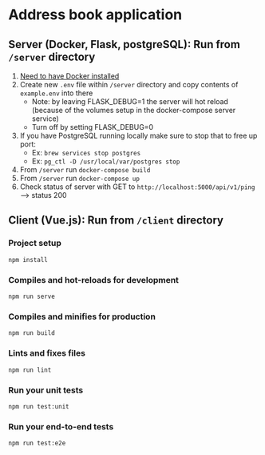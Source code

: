 # Address book application

## Server (Docker, Flask, postgreSQL): Run from `/server` directory

1. [Need to have Docker installed](https://docs.docker.com/install/)
2. Create new `.env` file within `/server` directory and copy contents of `example.env` into there
    * Note: by leaving FLASK_DEBUG=1 the server will hot reload (because of the volumes setup in the docker-compose server service)
    * Turn off by setting FLASK_DEBUG=0
3. If you have PostgreSQL running locally make sure to stop that to free up port:
    * Ex: `brew services stop postgres`
    * Ex: `pg_ctl -D /usr/local/var/postgres stop`
4. From `/server` run `docker-compose build`
5. From `/server` run `docker-compose up`
6. Check status of server with GET to `http://localhost:5000/api/v1/ping` --> status 200

## Client (Vue.js): Run from `/client` directory

### Project setup
```
npm install
```

### Compiles and hot-reloads for development
```
npm run serve
```

### Compiles and minifies for production
```
npm run build
```

### Lints and fixes files
```
npm run lint
```

### Run your unit tests
```
npm run test:unit
```

### Run your end-to-end tests
```
npm run test:e2e
```

